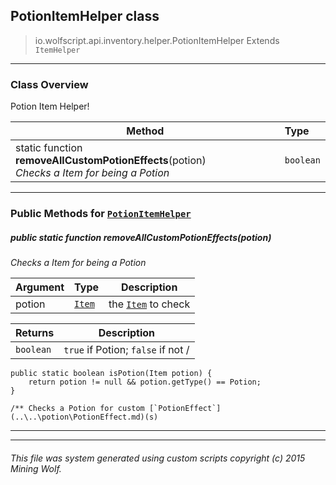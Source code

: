 ## PotionItemHelper __class__

>io.wolfscript.api.inventory.helper.PotionItemHelper
>Extends `ItemHelper`

---

### Class Overview

Potion Item Helper!

Method | Type   
--- | :--- 
static function __removeAllCustomPotionEffects__(potion) <br> _Checks a Item for being a Potion_ | `boolean`



---


### Public Methods for [`PotionItemHelper`](PotionItemHelper.md)

##### <a id='removeallcustompotioneffects'></a>public static function __removeAllCustomPotionEffects__(potion)

_Checks a Item for being a Potion_

Argument | Type | Description  
--- | --- | --- 
potion | [`Item`](..\Item.md) | the [`Item`](..\Item.md) to check

Returns | Description
--- | --- 
`boolean` | `true` if Potion; `false` if not /
    public static boolean isPotion(Item potion) {
        return potion != null && potion.getType() == Potion;
    }

    /** Checks a Potion for custom [`PotionEffect`](..\..\potion\PotionEffect.md)(s)


---
---


###### This file was system generated using custom scripts copyright (c) 2015 Mining Wolf.
	

